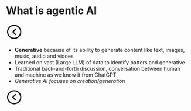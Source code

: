 # What is agentic AI
[<img src="../images/back.png">](../presentation)
- **Generative** because of its ability to generate content like text, images, music, audio and vidoes
- Learned on vast (Large LLM) of data to identify patters and generative
- Traditional back-and-forth discussion, conversation between human and machine as we know it from ChatGPT
- *Generative AI focuses on creation/generation*

[<img src="../images/back.png">](../presentation)
